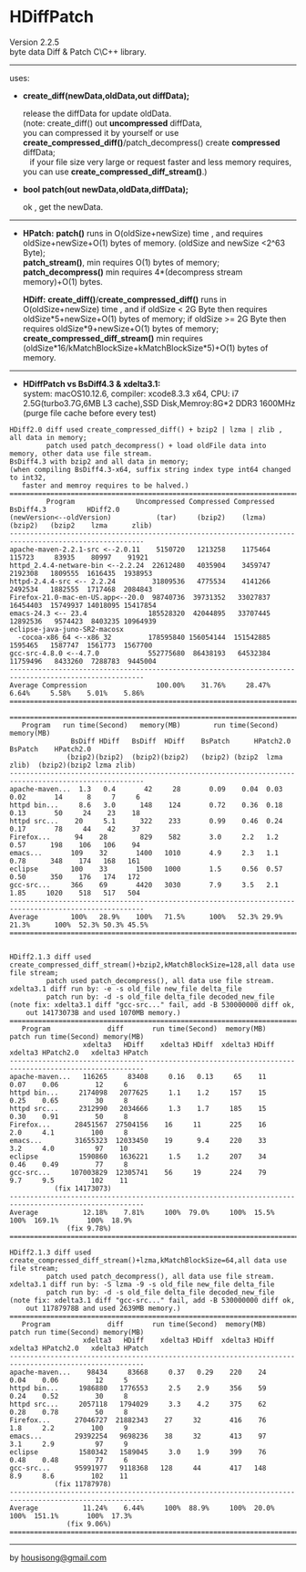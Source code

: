 **HDiffPatch**
================
Version 2.2.5   
byte data Diff & Patch  C\C++ library.  

---
uses:

*  **create_diff(newData,oldData,out diffData);**
  
   release the diffData for update oldData.  
   (note: create_diff() out **uncompressed** diffData,   
    you can compressed it by yourself or use **create_compressed_diff()**/patch_decompress() create **compressed** diffData;   
    if your file size very large or request faster and less memory requires, you can use **create_compressed_diff_stream()**.) 
  
*  **bool patch(out newData,oldData,diffData);**
  
   ok , get the newData. 
  
---
*  **HPatch:**  **patch()** runs in O(oldSize+newSize) time , and requires oldSize+newSize+O(1) bytes of memory. (oldSize and newSize \<2^63 Byte);     
     **patch_stream()**, min requires O(1) bytes of memory;   
     **patch_decompress()** min requires 4\*(decompress stream memory)+O(1) bytes.   
            
   **HDiff:**  **create_diff()**/**create_compressed_diff()** runs in O(oldSize+newSize) time , and if oldSize \< 2G Byte then requires oldSize\*5+newSize+O(1) bytes of memory; if oldSize \>= 2G Byte then requires oldSize\*9+newSize+O(1) bytes of memory;  
   **create_compressed_diff_stream()** min requires (oldSize\*16/kMatchBlockSize+kMatchBlockSize\*5)+O(1) bytes of memory.
  
---
*  **HDiffPatch vs  BsDiff4.3 & xdelta3.1:**  
system: macOS10.12.6, compiler: xcode8.3.3 x64, CPU: i7 2.5G(turbo3.7G,6MB L3 cache),SSD Disk,Memroy:8G*2 DDR3 1600MHz   
   (purge file cache before every test)
```
HDiff2.0 diff used create_compressed_diff() + bzip2 | lzma | zlib , all data in memory;
         patch used patch_decompress() + load oldFile data into memory, other data use file stream.
BsDiff4.3 with bzip2 and all data in memory;
(when compiling BsDiff4.3-x64, suffix string index type int64 changed to int32, 
   faster and memroy requires to be halved.)   
=======================================================================================================
         Program               Uncompressed Compressed Compressed BsDiff4.3          HDiff2.0
(newVersion<--oldVersion)           (tar)     (bzip2)    (lzma)    (bzip2)   (bzip2    lzma      zlib)
-------------------------------------------------------------------------------------------------------
apache-maven-2.2.1-src <--2.0.11    5150720   1213258    1175464    115723     83935    80997    91921
httpd_2.4.4-netware-bin <--2.2.24  22612480   4035904    3459747   2192308   1809555  1616435  1938953
httpd-2.4.4-src <-- 2.2.24         31809536   4775534    4141266   2492534   1882555  1717468  2084843
Firefox-21.0-mac-en-US.app<--20.0  98740736  39731352   33027837  16454403  15749937 14018095 15417854
emacs-24.3 <-- 23.4               185528320  42044895   33707445  12892536   9574423  8403235 10964939
eclipse-java-juno-SR2-macosx
  -cocoa-x86_64 <--x86_32         178595840 156054144  151542885   1595465   1587747  1561773  1567700
gcc-src-4.8.0 <--4.7.0            552775680  86438193   64532384  11759496   8433260  7288783  9445004
-------------------------------------------------------------------------------------------------------
Average Compression                 100.00%    31.76%     28.47%     6.64%     5.58%    5.01%    5.86%
=======================================================================================================

=======================================================================================================
   Program   run time(Second)   memory(MB)        run time(Second)              memory(MB)
               BsDiff HDiff   BsDiff  HDiff    BsPatch      HPatch2.0       BsPatch    HPatch2.0
              (bzip2)(bzip2)  (bzip2)(bzip2)   (bzip2) (bzip2  lzma  zlib)  (bzip2)(bzip2 lzma zlib)
-------------------------------------------------------------------------------------------------------
apache-maven...  1.3   0.4       42     28       0.09    0.04  0.03  0.02       14      8     7     6
httpd bin...     8.6   3.0      148    124       0.72    0.36  0.18  0.13       50     24    23    18
httpd src...    20     5.1      322    233       0.99    0.46  0.24  0.17       78     44    42    37
Firefox...      94    28        829    582       3.0     2.2   1.2   0.57      198    106   106    94
emacs...       109    32       1400   1010       4.9     2.3   1.1   0.78      348    174   168   161
eclipse        100    33       1500   1000       1.5     0.56  0.57  0.50      350    176   174   172
gcc-src...     366    69       4420   3030       7.9     3.5   2.1   1.85     1020    518   517   504
-------------------------------------------------------------------------------------------------------
Average        100%   28.9%    100%   71.5%      100%   52.3% 29.9% 21.3%      100%  52.3% 50.3% 45.5%
=======================================================================================================


HDiff2.1.3 diff used create_compressed_diff_stream()+bzip2,kMatchBlockSize=128,all data use file stream;
         patch used patch_decompress(), all data use file stream.
xdelta3.1 diff run by: -e -s old_file new_file delta_file   
         patch run by: -d -s old_file delta_file decoded_new_file
(note fix: xdelta3.1 diff "gcc-src..." fail, add -B 530000000 diff ok,
    out 14173073B and used 1070MB memory.)
=======================================================================================================
   Program              diff       run time(Second)  memory(MB)    patch run time(Second) memory(MB)
                  xdelta3   HDiff    xdelta3 HDiff  xdelta3 HDiff   xdelta3 HPatch2.0   xdelta3 HPatch
-------------------------------------------------------------------------------------------------------
apache-maven...   116265     83408     0.16   0.13     65    11       0.07    0.06         12     6
httpd bin...     2174098   2077625     1.1    1.2     157    15       0.25    0.65         30     8
httpd src...     2312990   2034666     1.3    1.7     185    15       0.30    0.91         50     8
Firefox...      28451567  27504156    16     11       225    16       2.0     4.1         100     8
emacs...        31655323  12033450    19      9.4     220    33       3.2     4.0          97    10
eclipse          1590860   1636221     1.5    1.2     207    34       0.46    0.49         77     8 
gcc-src...     107003829  12305741    56     19       224    79       9.7     9.5         102    11 
           (fix 14173073)
-------------------------------------------------------------------------------------------------------
Average           12.18%    7.81%     100%  79.0%     100%  15.5%      100%  169.1%       100%  18.9%
              (fix 9.78%)
=======================================================================================================

HDiff2.1.3 diff used create_compressed_diff_stream()+lzma,kMatchBlockSize=64,all data use file stream;
         patch used patch_decompress(), all data use file stream.
xdelta3.1 diff run by: -S lzma -9 -s old_file new_file delta_file   
         patch run by: -d -s old_file delta_file decoded_new_file
(note fix: xdelta3.1 diff "gcc-src..." fail, add -B 530000000 diff ok,
    out 11787978B and used 2639MB memory.)
=======================================================================================================
   Program              diff       run time(Second)  memory(MB)    patch run time(Second) memory(MB)
                  xdelta3   HDiff    xdelta3 HDiff  xdelta3 HDiff   xdelta3 HPatch2.0   xdelta3 HPatch
-------------------------------------------------------------------------------------------------------
apache-maven...    98434     83668     0.37   0.29    220    24       0.04    0.06         12     5
httpd bin...     1986880   1776553     2.5    2.9     356    59       0.24    0.52         30     8
httpd src...     2057118   1794029     3.3    4.2     375    62       0.28    0.78         50     8
Firefox...      27046727  21882343    27     32       416    76       1.8     2.2         100     9
emacs...        29392254   9698236    38     32       413    97       3.1     2.9          97     9
eclipse          1580342   1589045     3.0    1.9     399    76       0.48    0.48         77     6 
gcc-src...      95991977   9118368   128     44       417   148       8.9     8.6         102    11 
           (fix 11787978)
-------------------------------------------------------------------------------------------------------
Average           11.24%    6.44%     100%  88.9%     100%  20.0%      100%  151.1%       100%  17.3%
              (fix 9.06%)
=======================================================================================================
```
  
---
by housisong@gmail.com  

